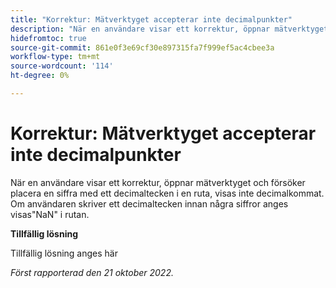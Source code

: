 ```yaml
---
title: "Korrektur: Mätverktyget accepterar inte decimalpunkter"
description: "När en användare visar ett korrektur, öppnar mätverktyget och försöker placera en siffra med ett decimaltecken i en ruta, visas inte decimalkommat. Om användaren skriver ett decimaltecken innan några siffror anges visas NaN i rutan."
hidefromtoc: true
source-git-commit: 861e0f3e69cf30e897315fa7f999ef5ac4cbee3a
workflow-type: tm+mt
source-wordcount: '114'
ht-degree: 0%

---
```



# Korrektur: Mätverktyget accepterar inte decimalpunkter

<!--This article is on the WF and WFP TOC-->

När en användare visar ett korrektur, öppnar mätverktyget och försöker placera en siffra med ett decimaltecken i en ruta, visas inte decimalkommat. Om användaren skriver ett decimaltecken innan några siffror anges visas&quot;NaN&quot; i rutan.

**Tillfällig lösning**

Tillfällig lösning anges här

_Först rapporterad den 21 oktober 2022._

